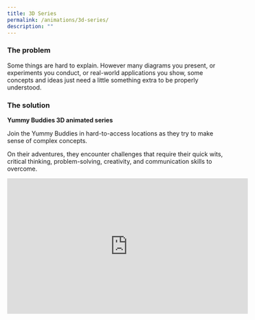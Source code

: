 ```yaml
---
title: 3D Series
permalink: /animations/3d-series/
description: ""
---
```

### The problem

Some things are hard to explain. 
However many diagrams you present, or experiments you conduct, or real-world applications you show, some concepts and ideas just need a little something extra to be properly understood.

### The solution
**Yummy Buddies 3D animated series**

Join the Yummy Buddies in hard-to-access locations as 
they try to make sense of complex concepts.

On their adventures, they encounter challenges that require their quick wits, critical thinking, problem-solving, creativity, and communication skills to overcome. 

<iframe allowfullscreen="" allow="accelerometer; autoplay; clipboard-write; encrypted-media; gyroscope; picture-in-picture; web-share" frameborder="0" title="YouTube video player" src="https://www.youtube.com/embed/t23ufpinDB0" height="315" width="560"></iframe>